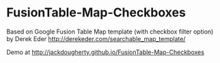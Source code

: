 FusionTable-Map-Checkboxes
==========================

Based on Google Fusion Table Map template (with checkbox filter option) by Derek Eder
http://derekeder.com/searchable_map_template/

Demo at http://jackdougherty.github.io/FusionTable-Map-Checkboxes